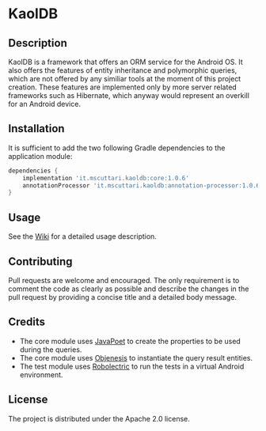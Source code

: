 # KaolDB
## Description
KaolDB is a framework that offers an ORM service for the Android OS. It also offers the features of entity inheritance and polymorphic queries, which are not offered by any similiar tools at the moment of this project creation. These features are implemented only by more server related frameworks such as Hibernate, which anyway would represent an overkill for an Android device.

## Installation
It is sufficient to add the two following Gradle dependencies to the application module:

```gradle
dependencies {
    implementation 'it.mscuttari.kaoldb:core:1.0.6'
    annotationProcessor 'it.mscuttari.kaoldb:annotation-processor:1.0.6'
}
```

## Usage
See the [Wiki](https://github.com/mscuttari/KaolDB/wiki) for a detailed usage description.

## Contributing
Pull requests are welcome and encouraged. The only requirement is to comment the code as clearly as possible and describe the changes in the pull request by providing a concise title and a detailed body message.

## Credits
* The core module uses [JavaPoet](https://github.com/square/javapoet) to create the properties to be used during the queries.
* The core module uses [Objenesis](https://github.com/easymock/objenesis) to instantiate the query result entities.
* The test module uses [Robolectric](https://github.com/robolectric/robolectric) to run the tests in a virtual Android environment.

## License
The project is distributed under the Apache 2.0 license.